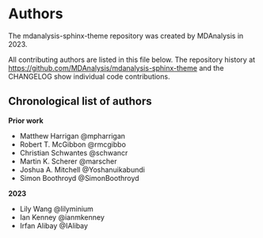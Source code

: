 # Authors

The mdanalysis-sphinx-theme repository was created by MDAnalysis in 2023.

All contributing authors are listed in this file below.
The repository history at https://github.com/MDAnalysis/mdanalysis-sphinx-theme
and the CHANGELOG show individual code contributions.

## Chronological list of authors

<!--
The rules for this file:
  * Authors are sorted chronologically, earliest to latest
  * Please format it each entry as "Preferred name <GitHub username>"
  * Your preferred name is whatever you wish to go by --
    it does *not* have to be your legal name!
  * Please start a new section for each new year
  * Don't ever delete anything
-->

**Prior work**
- Matthew Harrigan @mpharrigan
- Robert T. McGibbon @rmcgibbo
- Christian Schwantes @schwancr
- Martin K. Scherer @marscher
- Joshua A. Mitchell @Yoshanuikabundi
- Simon Boothroyd @SimonBoothroyd

**2023**
- Lily Wang @lilyminium
- Ian Kenney @ianmkenney
- Irfan Alibay @IAlibay